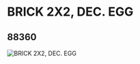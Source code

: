 # BRICK 2X2, DEC. EGG
## 88360
![BRICK 2X2, DEC. EGG](https://lc-www-live-s.legocdn.com/media/bricks/5/2/4567225.jpg)